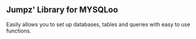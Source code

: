 ## Jumpz' Library for MYSQLoo

Easily allows you to set up databases, tables and queries with easy to use functions.